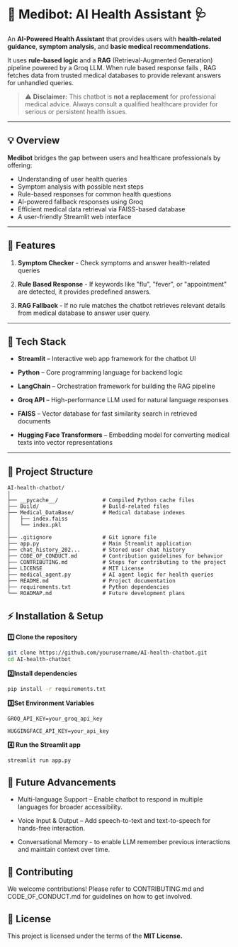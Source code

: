 # 🤖 Medibot: AI Health Assistant 🩺

An **AI-Powered Health Assistant** that provides users with **health-related guidance**, **symptom analysis**, and **basic medical recommendations**.

It uses **rule-based logic** and a **RAG** (Retrieval-Augmented Generation) pipeline powered by a Groq LLM. When rule based response fails , RAG fetches data from trusted medical databases to provide relevant answers for unhandled queries.

> ⚠️ **Disclaimer:** This chatbot is **not a replacement** for professional medical advice. Always consult a qualified healthcare provider for serious or persistent health issues.

---

## 💡 Overview

**Medibot** bridges the gap between users and healthcare professionals by offering:

- Understanding of user health queries 
- Symptom analysis with possible next steps
- Rule-based responses for common health questions
- AI-powered fallback responses using Groq 
- Efficient medical data retrieval via FAISS-based database
- A user-friendly Streamlit web interface
---

## 🚀 Features

1. **Symptom Checker** - Check symptoms and answer health-related queries

2. **Rule Based Response** - If keywords like "flu", "fever", or "appointment" are detected, it provides predefined answers.

3. **RAG Fallback** - If no rule matches the chatbot retrieves relevant details from medical database to answer user query.

---

## 🧰 Tech Stack

- **Streamlit** – Interactive web app framework for the chatbot UI

- **Python** – Core programming language for backend logic

- **LangChain** – Orchestration framework for building the RAG pipeline

- **Groq API** – High-performance LLM used for natural language responses

- **FAISS** – Vector database for fast similarity search in retrieved documents

- **Hugging Face Transformers** – Embedding model for converting medical texts into vector representations
---

## 📂 Project Structure

```plaintext
AI-health-chatbot/
│
├── __pycache__/              # Compiled Python cache files
├── Build/                    # Build-related files
├── Medical_DataBase/         # Medical database indexes
│   ├── index.faiss
│   └── index.pkl
│
├── .gitignore                # Git ignore file
├── app.py                    # Main Streamlit application
├── chat_history_202...       # Stored user chat history
├── CODE_OF_CONDUCT.md        # Contribution guidelines for behavior
├── CONTRIBUTING.md           # Steps for contributing to the project
├── LICENSE                   # MIT License
├── medical_agent.py          # AI agent logic for health queries
├── README.md                 # Project documentation
├── requirements.txt          # Python dependencies
└── ROADMAP.md                # Future development plans
```

## ⚡ Installation & Setup

**1️⃣ Clone the repository**

```bash
git clone https://github.com/yourusername/AI-health-chatbot.git 
cd AI-health-chatbot
```

**2️⃣Install dependencies**

```bash
pip install -r requirements.txt
```

**3️⃣Set Environment Variables**
```env
GROQ_API_KEY=your_groq_api_key

HUGGINGFACE_API_KEY=your_api_key

```

**4️⃣ Run the Streamlit app**
```bash
streamlit run app.py
```


## 🚀 Future Advancements
- Multi-language Support – Enable chatbot to respond in multiple languages for broader accessibility.

- Voice Input & Output – Add speech-to-text and text-to-speech for hands-free interaction.

- Conversational Memory - to  enable LLM remember previous interactions and maintain context over time.


## 🤝 Contributing
We welcome contributions! Please refer to CONTRIBUTING.md and CODE_OF_CONDUCT.md for guidelines on how to get involved.


## 📝 License

This project is licensed under the terms of the **MIT License.**

